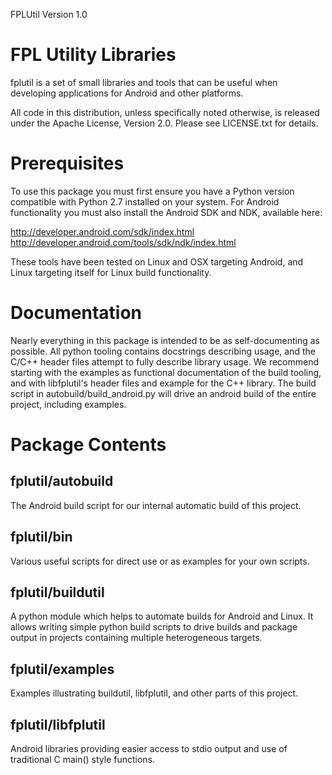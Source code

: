 FPLUtil Version 1.0

# FPL Utility Libraries

fplutil is a set of small libraries and tools that can be useful when developing applications for Android and other platforms.

All code in this distribution, unless specifically noted otherwise, is released
under the Apache License, Version 2.0. Please see LICENSE.txt for details.

# Prerequisites

To use this package you must first ensure you have a Python version compatible
with Python 2.7 installed on your system. For Android functionality you must
also install the Android SDK and NDK, available here:

http://developer.android.com/sdk/index.html
http://developer.android.com/tools/sdk/ndk/index.html

These tools have been tested on Linux and OSX targeting Android, and Linux
targeting itself for Linux build functionality.

# Documentation

Nearly everything in this package is intended to be as self-documenting as
possible. All python tooling contains docstrings describing usage, and
the C/C++ header files attempt to fully describe library usage. We recommend
starting with the examples as functional documentation of the build tooling,
and with libfplutil's header files and example for the C++ library. The build
script in autobuild/build_android.py will drive an android build of the entire
project, including examples.

# Package Contents

## fplutil/autobuild

The Android build script for our internal automatic build of this project.

## fplutil/bin

Various useful scripts for direct use or as examples for your own scripts.

## fplutil/buildutil

A python module which helps to automate builds for Android and Linux. It allows writing simple python build scripts to drive builds and package output in projects containing multiple heterogeneous targets.

## fplutil/examples

Examples illustrating buildutil, libfplutil, and other parts of this project.

## fplutil/libfplutil

Android libraries providing easier access to stdio output and use of
traditional C main() style functions.